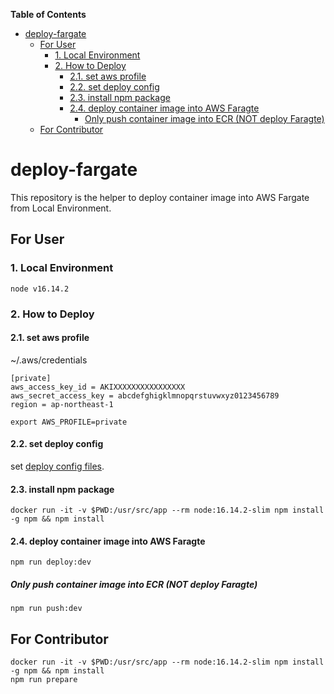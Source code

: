 <!-- START doctoc generated TOC please keep comment here to allow auto update -->
<!-- DON'T EDIT THIS SECTION, INSTEAD RE-RUN doctoc TO UPDATE -->

**Table of Contents**

- [deploy-fargate](#deploy-fargate)
  - [For User](#for-user)
    - [1. Local Environment](#1-local-environment)
    - [2. How to Deploy](#2-how-to-deploy)
      - [2.1. set aws profile](#21-set-aws-profile)
      - [2.2. set deploy config](#22-set-deploy-config)
      - [2.3. install npm package](#23-install-npm-package)
      - [2.4. deploy container image into AWS Faragte](#24-deploy-container-image-into-aws-faragte)
        - [Only push container image into ECR (NOT deploy Faragte)](#only-push-container-image-into-ecr-not-deploy-faragte)
  - [For Contributor](#for-contributor)

<!-- END doctoc generated TOC please keep comment here to allow auto update -->

# deploy-fargate

This repository is the helper to deploy container image into AWS Fargate from Local Environment.

## For User

### 1. Local Environment

```
node v16.14.2
```

### 2. How to Deploy

#### 2.1. set aws profile

~/.aws/credentials

```
[private]
aws_access_key_id = AKIXXXXXXXXXXXXXXXX
aws_secret_access_key = abcdefghigklmnopqrstuvwxyz0123456789
region = ap-northeast-1
```

```
export AWS_PROFILE=private
```

#### 2.2. set deploy config

set [deploy config files](./example/README.md).

#### 2.3. install npm package

```
docker run -it -v $PWD:/usr/src/app --rm node:16.14.2-slim npm install -g npm && npm install
```

#### 2.4. deploy container image into AWS Faragte

```
npm run deploy:dev
```

##### Only push container image into ECR (NOT deploy Faragte)

```
npm run push:dev
```

## For Contributor

```
docker run -it -v $PWD:/usr/src/app --rm node:16.14.2-slim npm install -g npm && npm install
npm run prepare
```
